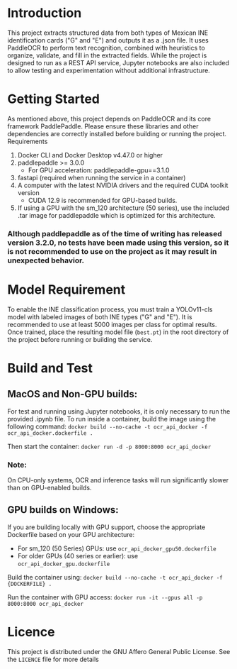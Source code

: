 # Introduction

This project extracts structured data from both types of Mexican INE identification cards ("G" and "E") and outputs it as a .json file. It uses PaddleOCR to perform text recognition, combined with heuristics to organize, validate, and fill in the extracted fields.
While the project is designed to run as a REST API service, Jupyter notebooks are also included to allow testing and experimentation without additional infrastructure.

# Getting Started

As mentioned above, this project depends on PaddleOCR and its core framework PaddlePaddle. Please ensure these libraries and other dependencies are correctly installed before building or running the project.
Requirements
1. Docker CLI and Docker Desktop v4.47.0 or higher
2. paddlepaddle >= 3.0.0
    - For GPU acceleration: paddlepaddle-gpu==3.1.0
3. fastapi (required when running the service in a container)
4. A computer with the latest NVIDIA drivers and the required CUDA toolkit version
    - CUDA 12.9 is recommended for GPU-based builds.
5. If using a GPU with the sm_120 architecture (50 series), use the included .tar image for paddlepaddle which is optimized for this architecture.

### Although paddlepaddle as of the time of writing has released version 3.2.0, no tests have been made using this version, so it is not recommended to use on the project as it may result in unexpected behavior.

# Model Requirement

To enable the INE classification process, you must train a YOLOv11-cls model with labeled images of both INE types ("G" and "E"). It is recommended to use at least 5000 images per class for optimal results. Once trained, place the resulting model file (`best.pt`) in the root directory of the project before running or building the service.

# Build and Test

## MacOS and Non-GPU builds:

For test and running using Jupyter notebooks, it is only necessary to run the provided .ipynb file. 
To run inside a container, build the image using the following command: ```docker build --no-cache -t ocr_api_docker -f ocr_api_docker.dockerfile .``` 

Then start the container: ```docker run -d -p 8000:8000 ocr_api_docker```

### Note:

On CPU-only systems, OCR and inference tasks will run significantly slower than on GPU-enabled builds.

## GPU builds on Windows:

If you are building locally with GPU support, choose the appropriate Dockerfile based on your GPU architecture:
  - For sm_120 (50 Series) GPUs: use ```ocr_api_docker_gpu50.dockerfile```
  - For older GPUs (40 series or earlier): use ```ocr_api_docker_gpu.dockerfile```

Build the container using: ```docker build --no-cache -t ocr_api_docker -f {DOCKERFILE} .```

Run the container with GPU access: ```docker run -it --gpus all -p 8000:8000 ocr_api_docker```

# Licence
This project is distributed under the GNU Affero General Public License. See the ```LICENCE``` file for more details
